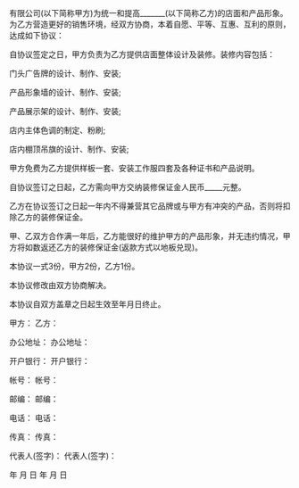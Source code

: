 
 


有限公司(以下简称甲方)为统一和提高_______(以下简称乙方)的店面和产品形象。为乙方营造更好的销售环境，经双方协商，本着自愿、平等、互惠、互利的原则，达成如下协议：


自协议签定之日，甲方负责为乙方提供店面整体设计及装修。装修内容包括：


门头广告牌的设计、制作、安装;


产品形象墙的设计、制作、安装;


产品展示架的设计、制作、安装;


店内主体色调的制定、粉刷;


店内棚顶吊旗的设计、制作、安装;


甲方免费为乙方提供样板一套、安装工作服四套及各种证书和产品说明。


自协议签订之日起，乙方需向甲方交纳装修保证金人民币_____元整。


乙方在协议签订之日起一年内不得兼营其它品牌或与甲方有冲突的产品，否则将扣除乙方的装修保证金。


甲、乙双方合作满一年后，乙方能很好的维护甲方的产品形象，并无违约情况，甲方将如数返还乙方的装修保证金(返款方式以地板兑现)。


本协议一式3份，甲方2份，乙方1份。


本协议修改由双方协商解决。


本协议自双方盖章之日起生效至年月日终止。


甲方：                乙方：


办公地址：         办公地址：


开户银行：         开户银行：


帐号：                帐号：


邮编：                邮编：


电话：               电话：


传真：               传真：


代表人(签字)：    代表人(签字)：


年 月 日             年 月 日
 


 

 
 
 
 
 
  


  
 

  


  


  
 
 
 
 

